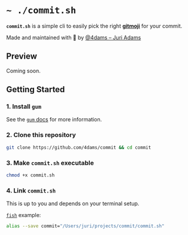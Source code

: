 # `~ ./commit.sh`

**`commit.sh`** is a simple cli to easily pick the right [**gitmoji**](https://gitmoji.dev/) for your commit.

Made and maintained with 💚 by [@4dams – Juri Adams](https://github.com/4dams)

## Preview

Coming soon.

## Getting Started

### 1. Install `gum`

See the [`gum` docs](https://github.com/charmbracelet/gum#installation) for more information.

### 2. Clone this repository

```bash
git clone https://github.com/4dams/commit && cd commit
```

### 3. Make `commit.sh` executable

```bash
chmod +x commit.sh
```

### 4. Link `commit.sh`

This is up to you and depends on your terminal setup.

[`fish`](https://github.com/fish-shell/fish-shell) example:

```bash
alias --save commit="/Users/juri/projects/commit/commit.sh"
```
